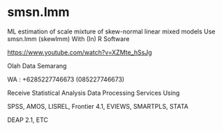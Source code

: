 # smsn.lmm
ML estimation of scale mixture of skew-normal linear mixed models Use smsn.lmm (skewlmm) With (In) R Software

https://www.youtube.com/watch?v=XZMte_hSsJg

Olah Data Semarang

WA : +6285227746673 (085227746673)

Receive Statistical Analysis Data Processing Services Using

SPSS, AMOS, LISREL, Frontier 4.1, EVIEWS, SMARTPLS, STATA

DEAP 2.1, ETC
